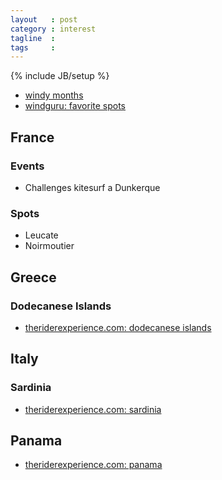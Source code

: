 ```yaml
---
layout   : post
category : interest
tagline  : 
tags     : 
---
```

{% include JB/setup %}

- [windy months](http://www.destinationkiteboarding.com/windy-kiteboarding-months.html)
- [windguru: favorite spots](https://www.windguru.cz/int/nastaveni.php?cast=fspot)

## France

### Events

- Challenges kitesurf a Dunkerque
 
### Spots

- Leucate
- Noirmoutier

## Greece

### Dodecanese Islands

- [theriderexperience.com: dodecanese islands](http://www.theriderexperience.com/greece-)

## Italy

### Sardinia

- [theriderexperience.com: sardinia](http://www.theriderexperience.com/sardinia-croatia)

## Panama

- [theriderexperience.com: panama](http://www.theriderexperience.com/panama-1)
